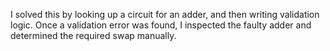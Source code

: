 I solved this by looking up a circuit for an adder, and then writing validation logic.
Once a validation error was found, I inspected the faulty adder and determined the required swap manually.
